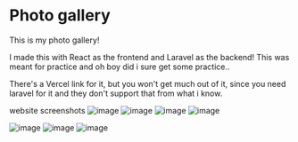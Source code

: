 # Photo gallery
This is my photo gallery!

I made this with React as the frontend and Laravel as the backend!
This was meant for practice and oh boy did i sure get some practice..

There's a Vercel link for it, but you won't get much out of it, since you need laravel for it and they don't support that from what i know.

website screenshots
![image](https://github.com/amixaam/photo-gallery/assets/60570885/a12e16e4-6b0c-40ba-90b3-b9f329e10cb4)
![image](https://github.com/amixaam/photo-gallery/assets/60570885/c60e5da6-119b-40f7-998a-fa4c9e595ad2)
![image](https://github.com/amixaam/photo-gallery/assets/60570885/591e01cc-2a74-4c43-b80c-b9574c98d8c4)
![image](https://github.com/amixaam/photo-gallery/assets/60570885/80bfd4e0-fe16-4a7c-b759-6023171bce77)

![image](https://github.com/amixaam/photo-gallery/assets/60570885/cbd4a1e1-080f-4ff3-801b-bade8b684d03)
![image](https://github.com/amixaam/photo-gallery/assets/60570885/f585d965-7244-491d-a39a-b859138d59a0)
![image](https://github.com/amixaam/photo-gallery/assets/60570885/b5d83154-0337-43ef-8c39-8599d2a4cbaa)

